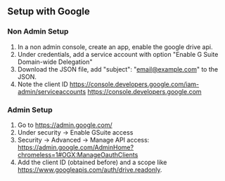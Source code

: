 ## Setup with Google
### Non Admin Setup
1. In a non admin console, create an app, enable the google drive api.
2. Under credentials, add a service account with option "Enable G Suite Domain-wide Delegation"
3. Download the JSON file, add "subject": "email@example.com" to the JSON.
4. Note the client ID
https://console.developers.google.com/iam-admin/serviceaccounts
https://console.developers.google.com

### Admin Setup
1. Go to https://admin.google.com/
2. Under security -> Enable GSuite access
3. Security -> Advanced -> Manage API access:
https://admin.google.com/AdminHome?chromeless=1#OGX:ManageOauthClients
4. Add the client ID (obtained before) and a scope like https://www.googleapis.com/auth/drive.readonly.
